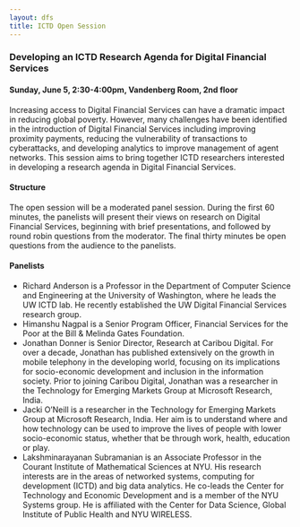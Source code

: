 ```yaml
---
layout: dfs
title: ICTD Open Session
---
```


### Developing an ICTD Research Agenda for Digital Financial Services

#### Sunday,  June 5, 2:30-4:00pm, Vandenberg Room, 2nd floor
 
Increasing access to Digital Financial Services can have a dramatic impact in reducing global poverty.  However, many challenges have been identified in the introduction of Digital Financial Services including improving proximity payments, reducing the vulnerability of transactions to cyberattacks, and developing analytics to improve management of agent networks.  This session aims to bring together ICTD researchers interested in developing a research agenda in Digital Financial Services.

#### Structure

The open session will be a moderated panel session.  During the first 60 minutes, the panelists will present their views on research on Digital Financial Services,  beginning with brief presentations, and followed by round robin questions from the moderator.  The final thirty minutes be open questions from the audience to the panelists.

#### Panelists

* Richard Anderson is a Professor in the Department of Computer Science and Engineering at the University of Washington, where he leads the UW ICTD lab.  He recently established the UW Digital Financial Services research group.
* Himanshu Nagpal is a Senior Program Officer, Financial Services for the Poor at the Bill & Melinda Gates Foundation.
* Jonathan Donner is Senior Director, Research at Caribou Digital. For over a decade, Jonathan has published extensively on the growth in mobile telephony in the developing world, focusing on its implications for socio-economic development and inclusion in the information society.  Prior to joining Caribou Digital, Jonathan was a researcher in the Technology for Emerging Markets Group at Microsoft Research, India.   
* Jacki O’Neill is a researcher in the Technology for Emerging Markets Group at Microsoft Research, India.   Her aim is to understand where and how technology can be used to improve the lives of people with lower socio-economic status, whether that be through work, health, education or play.
* Lakshminarayanan Subramanian is an Associate Professor in the Courant Institute of Mathematical Sciences at NYU. His research interests are in the areas of networked systems, computing for development (ICTD) and big data analytics. He co-leads the Center for Technology and Economic Development and is a member of the NYU Systems group. He is affiliated with the Center for Data Science, Global Institute of Public Health and NYU WIRELESS.